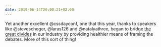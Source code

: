 ```yaml
---
date: 2019-06-14T20:00:21+02:00
---
```

Yet another excellent @cssdayconf, one that this year, thanks to speakers like @steveschoger, @laras126 and @natalyathree, began to bridge [the great divides](https://css-tricks.com/the-great-divide/) in our industry by providing healthier means of framing the debates. More of this sort of thing!
